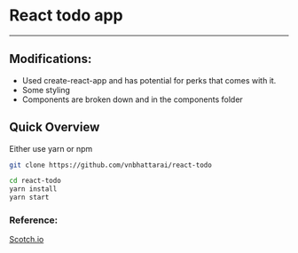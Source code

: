 # React todo app

--------------------------------------------------------------------------------

## Modifications:

- Used create-react-app and has potential for perks that comes with it.
- Some styling
- Components are broken down and in the components folder

## Quick Overview

Either use yarn or npm

```sh
git clone https://github.com/vnbhattarai/react-todo

cd react-todo
yarn install
yarn start
```
### Reference:

[Scotch.io](https://scotch.io/tutorials/create-a-simple-to-do-app-with-react)
